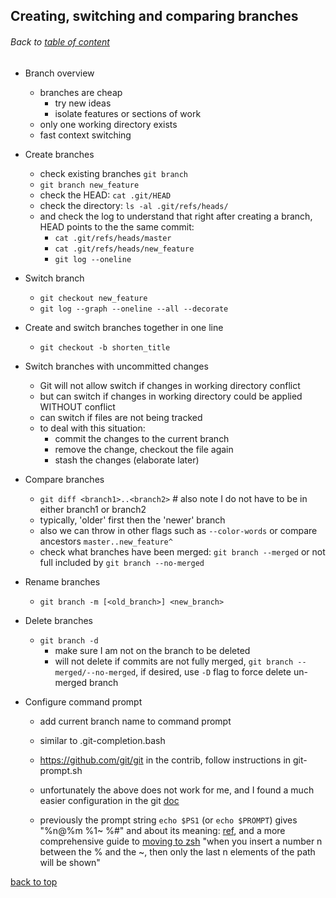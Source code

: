 ## Creating, switching and comparing branches
###### Back to [table of content](https://github.com/ShumzZ/LearningNotes/blob/master/Git/GitEssentialTraining-LinkedIn.MD#table-of-contents)

- Branch overview
  - branches are cheap
    - try new ideas
    - isolate features or sections of work
  - only one working directory exists
  - fast context switching

- Create branches
  - check existing branches `git branch`
  - `git branch new_feature`
  - check the HEAD: `cat .git/HEAD`
  - check the directory: `ls -al .git/refs/heads/`
  - and check the log to understand that right after creating a branch, HEAD points to the the same commit:
    - `cat .git/refs/heads/master`
    - `cat .git/refs/heads/new_feature`
    - `git log --oneline`

- Switch branch
  - `git checkout new_feature`
  - `git log --graph --oneline --all --decorate`

- Create and switch branches together in one line
  - `git checkout -b shorten_title`

- Switch branches with uncommitted changes
  - Git will not allow switch if changes in working directory conflict
  - but can switch if changes in working directory could be applied WITHOUT conflict
  - can switch if files are not being tracked
  - to deal with this situation:
    - commit the changes to the current branch
    - remove the change, checkout the file again
    - stash the changes (elaborate later)

- Compare branches
  - `git diff <branch1>..<branch2>` # also note I do not have to be in either branch1 or branch2
  - typically, 'older' first then the 'newer' branch
  - also we can throw in other flags such as `--color-words` or compare ancestors `master..new_feature^`
  - check what branches have been merged: `git branch --merged` or not full included by `git branch --no-merged`

- Rename branches
  - `git branch -m [<old_branch>] <new_branch>`

- Delete branches
  - `git branch -d`
    - make sure I am not on the branch to be deleted
    - will not delete if commits are not fully merged, `git branch --merged/--no-merged`, if desired, use `-D` flag to force delete un-merged branch

- Configure command prompt
  - add current branch name to command prompt
  - similar to .git-completion.bash
  - https://github.com/git/git in the contrib, follow instructions in git-prompt.sh

  - unfortunately the above does not work for me, and I found a much easier configuration in the git [doc](https://git-scm.com/book/en/v2/Appendix-A%3A-Git-in-Other-Environments-Git-in-Zsh)

  - previously the prompt string `echo $PS1` (or `echo $PROMPT`) gives "%n@%m %1~ %#" and about its meaning: [ref](http://www.nparikh.org/unix/prompt.php), and a more comprehensive guide to [moving to zsh](https://scriptingosx.com/2019/07/moving-to-zsh-06-customizing-the-zsh-prompt/)
  "when you insert a number n between the % and the ~, then only the last n elements of the path will be shown"


[back to top](#Creating,-switching-and-comparing-branches)
